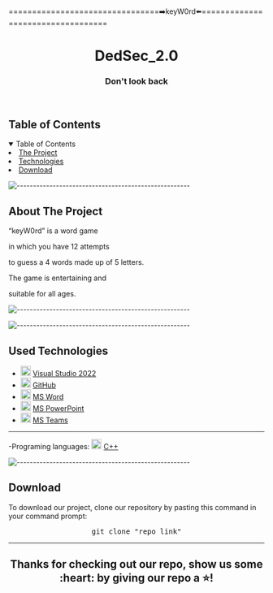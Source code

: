 <p>================================➡️keyW0rd⬅️==================================</p>
<p align="center">
</p>

<h1 align="center"> DedSec_2.0 </h1>
<h3 align="center"> Don't look back </h3>  

<br>

<!-- TABLE OF CONTENTS -->
<h2 id="table-of-contents">Table of Contents</h2>

<details open="open">
    <summary>Table of Contents</summary>
    <li><a href="#about-the-project">  The Project</a></li>
    <li><a href="#used-technologies">  Technologies</a></li>
    <li><a href="#download">    Download</a></li>
</details>

![-----------------------------------------------------](https://raw.githubusercontent.com/andreasbm/readme/master/assets/lines/rainbow.png)

<!-- ABOUT THE PROJECT -->
<h2 id="about-the-project">About The Project</h2>

<p align="justify">
    <p>“keyW0rd” is a word game</p>
     <p>in which you have 12 attempts</p>
     <p>to guess a 4 words made up of 5 letters.</p>
     <p>The game is entertaining and</p>
     <p>suitable for all ages.</p>
</p>


![-----------------------------------------------------](https://raw.githubusercontent.com/andreasbm/readme/master/assets/lines/rainbow.png)



![-----------------------------------------------------](https://raw.githubusercontent.com/andreasbm/readme/master/assets/lines/rainbow.png)

##  Used Technologies
- <img src="https://upload.wikimedia.org/wikipedia/commons/thumb/2/2c/Visual_Studio_Icon_2022.svg/1200px-Visual_Studio_Icon_2022.svg.png" width="20" alt="Visual Studio 2022 Logo"> <a href="https://visualstudio.microsoft.com/vs/">Visual Studio 2022</a>
- <img src="https://github.githubassets.com/images/modules/logos_page/GitHub-Mark.png" width="20" alt="GitHub Logo"> <a href="https://github.com/">GitHub</a>
- <img src="https://upload.wikimedia.org/wikipedia/commons/thumb/f/fd/Microsoft_Office_Word_%282019%E2%80%93present%29.svg/2203px-Microsoft_Office_Word_%282019%E2%80%93present%29.svg.png" width="20" alt="MS Word Logo"> <a href="https://en.wikipedia.org/wiki/Microsoft_Word">MS Word</a>
- <img src="https://upload.wikimedia.org/wikipedia/commons/3/3b/Microsoft_PowerPoint_Logo.png" width="20" alt="MS PowerPoint Logo"> <a href="https://bg.wikipedia.org/wiki/Microsoft_PowerPoint">MS PowerPoint</a>
- <img src="https://upload.wikimedia.org/wikipedia/commons/thumb/c/c9/Microsoft_Office_Teams_%282018%E2%80%93present%29.svg/2203px-Microsoft_Office_Teams_%282018%E2%80%93present%29.svg.png" width="20" alt="MS Teams Logo"> <a href="https://www.microsoft.com/en-us/microsoft-teams/group-chat-software">MS Teams</a>
-----------------------------------------------------------------------------------------------------------------------------------

-Programing languages: <img src="https://brandslogos.com/wp-content/uploads/thumbs/c-logo-vector.svg" width="20" alt="C++ Logo"> <a href="https://cplusplus.com/">C++</a>


![-----------------------------------------------------](https://raw.githubusercontent.com/andreasbm/readme/master/assets/lines/rainbow.png)

<!-- CONTRIBUTORS -->


<h2 id="download">Download</h2>

<p>To download our project, clone our repository by pasting this command in your command prompt:</p>

<pre align="center">git clone "repo_link"</pre>

<hr>

<h2 align="center">Thanks for checking out our repo, show us some :heart: by giving our repo a ⭐️!</h2>
